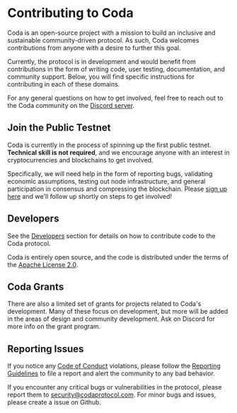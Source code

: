 # Contributing to Coda

Coda is an open-source project with a mission to build an inclusive and sustainable community-driven protocol. As such, Coda welcomes contributions from anyone with a desire to further this goal.

Currently, the protocol is in development and would benefit from contributions in the form of writing code, user testing, documentation, and community support. Below, you will find specific instructions for contributing in each of these domains.

For any general questions on how to get involved, feel free to reach out to the Coda community on the [Discord server](http://bit.ly/CodaDiscord).

## Join the Public Testnet

Coda is currently in the process of spinning up the first public testnet. **Technical skill is not required**, and we encourage anyone with an interest in cryptocurrencies and blockchains to get involved. 

Specifically, we will need help in the form of reporting bugs, validating economic assumptions, testing out node infrastructure, and general participation in consensus and compressing the blockchain. Please [sign up here](http://bit.ly/TestnetForm) and we'll follow up shortly on steps to get involved!

## Developers

See the [Developers](../developers/) section for details on how to contribute code to the Coda protocol.

Coda is entirely open source, and the code is distributed under the terms of the [Apache License 2.0](https://github.com/CodaProtocol/coda/blob/master/LICENSE).

## Coda Grants

There are also a limited set of grants for projects related to Coda's development.  Many of these focus on development, but more will be added in the areas of design and community development. Ask on Discord for more info on the grant program.

## Reporting Issues

If you notice any [Code of Conduct](../code-of-conduct) violations, please follow the [Reporting Guidelines](../reporting-guidelines) to file a report and alert the community to any bad behavior.

If you encounter any critical bugs or vulnerabilities in the protocol, please report them to security@codaprotocol.com. For minor bugs and issues, please create a issue on Github.
